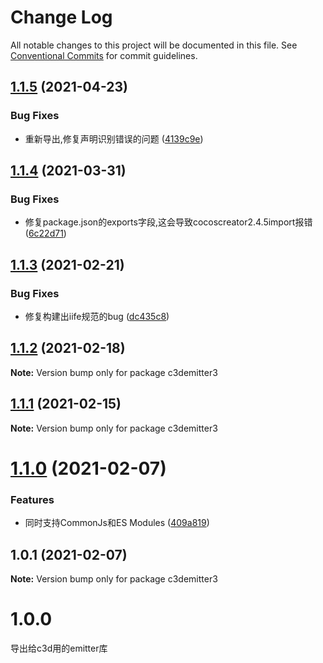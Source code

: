 # Change Log

All notable changes to this project will be documented in this file.
See [Conventional Commits](https://conventionalcommits.org) for commit guidelines.

## [1.1.5](https://github.com/AILHC/EasyGameFrameworkOpen/compare/c3demitter3@1.1.4...c3demitter3@1.1.5) (2021-04-23)


### Bug Fixes

* 重新导出,修复声明识别错误的问题 ([4139c9e](https://github.com/AILHC/EasyGameFrameworkOpen/commit/4139c9ece90ef11d12374a42065bf89ebe44d053))





## [1.1.4](https://github.com/AILHC/EasyGameFrameworkOpen/compare/c3demitter3@1.1.3...c3demitter3@1.1.4) (2021-03-31)


### Bug Fixes

* 修复package.json的exports字段,这会导致cocoscreator2.4.5import报错 ([6c22d71](https://github.com/AILHC/EasyGameFrameworkOpen/commit/6c22d71f6f32ec566b95e7b299ec91e732e99585))





## [1.1.3](https://github.com/AILHC/EasyGameFrameworkOpen/compare/c3demitter3@1.1.2...c3demitter3@1.1.3) (2021-02-21)


### Bug Fixes

* 修复构建出iife规范的bug ([dc435c8](https://github.com/AILHC/EasyGameFrameworkOpen/commit/dc435c8ed264447b8a80263e7d157b1576c414b3))





## [1.1.2](https://github.com/AILHC/EasyGameFrameworkOpen/compare/c3demitter3@1.1.1...c3demitter3@1.1.2) (2021-02-18)

**Note:** Version bump only for package c3demitter3





## [1.1.1](https://github.com/AILHC/EasyGameFrameworkOpen/compare/c3demitter3@1.1.0...c3demitter3@1.1.1) (2021-02-15)

**Note:** Version bump only for package c3demitter3





# [1.1.0](https://github.com/AILHC/EasyGameFrameworkOpen/compare/c3demitter3@1.0.1...c3demitter3@1.1.0) (2021-02-07)


### Features

* 同时支持CommonJs和ES Modules ([409a819](https://github.com/AILHC/EasyGameFrameworkOpen/commit/409a819cfca6808a4070abcbc8acc80a2caf1c84))





## 1.0.1 (2021-02-07)

**Note:** Version bump only for package c3demitter3





# 1.0.0

导出给c3d用的emitter库
